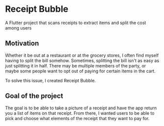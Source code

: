 # Receipt Bubble

A Flutter project that scans receipts to extract items and split the cost among users

## Motivation
Whether it be out at a restaurant or at the grocery stores, I often find myself having to split the bill somehow. Sometimes, splitting the bill isn't as easy as just splitting it in half. There may be multiple members of the party, or maybe some people want to opt out of paying for certain items in the cart. 

To solve this issue, I created Receipt Bubble.

## Goal of the project
The goal is to be able to take a picture of a receipt and have the app return you a list of items on that receipt. From there, I wanted users to be able to pick and choose what elements of the receipt that they want to pay for.




